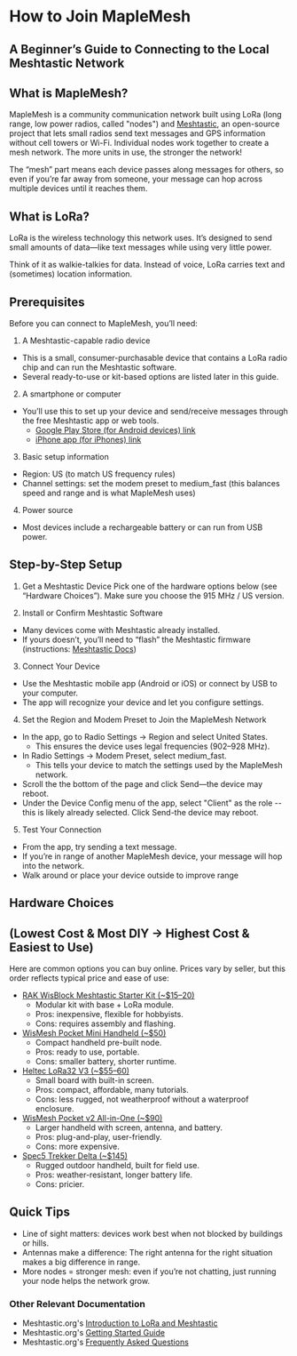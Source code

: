 # How to Join MapleMesh
## A Beginner’s Guide to Connecting to the Local Meshtastic Network
## What is MapleMesh?
MapleMesh is a community communication network built using LoRa (long range, low power radios, called "nodes") and [Meshtastic](https://meshtastic.org/), an open-source project that lets small radios send text messages and GPS information without cell towers or Wi-Fi. Individual nodes work together to create a mesh network. The more units in use, the stronger the network!

The “mesh” part means each device passes along messages for others, so even if you’re far away from someone, your message can hop across multiple devices until it reaches them.

## What is LoRa?
LoRa is the wireless technology this network uses. It’s designed to send small amounts of data—like text messages while using very little power.

Think of it as walkie-talkies for data. Instead of voice, LoRa carries text and (sometimes) location information.

## Prerequisites
Before you can connect to MapleMesh, you’ll need:
1. A Meshtastic-capable radio device
* This is a small, consumer-purchasable device that contains a LoRa radio chip and can run the Meshtastic software.
* Several ready-to-use or kit-based options are listed later in this guide.
2. A smartphone or computer
  * You’ll use this to set up your device and send/receive messages through the free Meshtastic app or web tools.
     * [Google Play Store (for Android devices) link](https://play.google.com/store/apps/details?id=com.geeksville.mesh&hl=en_US&pli=1)
     * [iPhone app (for iPhones) link](https://apps.apple.com/us/app/meshtastic/id1586432531?ign-itscg=30200&ign-itsct=apps_box_promote_link)
3. Basic setup information
  * Region: US (to match US frequency rules)
  * Channel settings: set the modem preset to medium_fast (this balances speed and range and is what MapleMesh uses)
4. Power source
  * Most devices include a rechargeable battery or can run from USB power.

## Step-by-Step Setup
1. Get a Meshtastic Device
Pick one of the hardware options below (see “Hardware Choices”). Make sure you choose the 915 MHz / US version.

2. Install or Confirm Meshtastic Software
* Many devices come with Meshtastic already installed.
* If yours doesn’t, you’ll need to “flash” the Meshtastic firmware (instructions: [Meshtastic Docs](https://meshtastic.org/docs/getting-started/))

3. Connect Your Device
* Use the Meshtastic mobile app (Android or iOS) or connect by USB to your computer.
* The app will recognize your device and let you configure settings.
  
4. Set the Region and Modem Preset to Join the MapleMesh Network
* In the app, go to Radio Settings → Region and select United States.
   * This ensures the device uses legal frequencies (902–928 MHz).
* In Radio Settings → Modem Preset, select medium_fast.
   * This tells your device to match the settings used by the MapleMesh network.
* Scroll the the bottom of the page and click Send—the device may reboot.
* Under the Device Config menu of the app, select "Client" as the role -- this is likely already selected. Click Send-the device may reboot.

5. Test Your Connection
* From the app, try sending a text message.
* If you’re in range of another MapleMesh device, your message will hop into the network.
* Walk around or place your device outside to improve range

## Hardware Choices
## (Lowest Cost & Most DIY → Highest Cost & Easiest to Use)
Here are common options you can buy online. Prices vary by seller, but this order reflects typical price and ease of use:
* [RAK WisBlock Meshtastic Starter Kit (~$15–20)](https://store.rokland.com/products/rak-wireless-wisblock-meshtastic-starter-kit)
  * Modular kit with base + LoRa module.
  * Pros: inexpensive, flexible for hobbyists.
  * Cons: requires assembly and flashing.
* [WisMesh Pocket Mini Handheld (~$50)](https://store.rokland.com/products/rakwireless-wismesh-pocket-mini-all-in-one-meshtastic-handheld-915-mhz-radio-with-lora-antenna?_pos=1&_sid=daa68afd2&_ss=r)
  * Compact handheld pre-built node.
  * Pros: ready to use, portable.
  * Cons: smaller battery, shorter runtime.
* [Heltec LoRa32 V3 (~$55–60)](https://heltec.org/project/wifi-lora-32-v3/)
  * Small board with built-in screen.
  * Pros: compact, affordable, many tutorials.
  * Cons: less rugged, not weatherproof without a waterproof enclosure.
* [WisMesh Pocket v2 All-in-One (~$90)](https://store.rokland.com/products/wismesh-pocket?_pos=1&_sid=c9a7aebce&_ss=r)
  * Larger handheld with screen, antenna, and battery.
  * Pros: plug-and-play, user-friendly.
  * Cons: more expensive.
* [Spec5 Trekker Delta (~$145)](https://specfive.com/products/spec5-trekker-delta)
  * Rugged outdoor handheld, built for field use.
  * Pros: weather-resistant, longer battery life.
  * Cons: pricier.

## Quick Tips
* Line of sight matters: devices work best when not blocked by buildings or hills.
* Antennas make a difference: The right antenna for the right situation makes a big difference in range.
* More nodes = stronger mesh: even if you’re not chatting, just running your node helps the network grow.

### Other Relevant Documentation
* Meshtastic.org's [Introduction to LoRa and Meshtastic](https://meshtastic.org/docs/introduction/)
* Meshtastic.org's [Getting Started Guide](https://meshtastic.org/docs/getting-started/)
* Meshtastic.org's [Frequently Asked Questions](https://meshtastic.org/docs/faq/)
